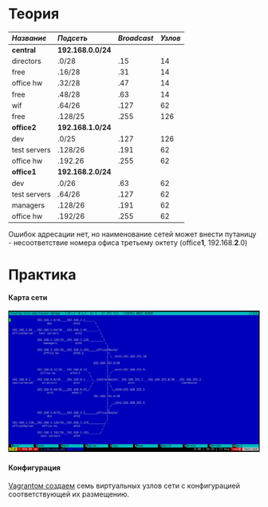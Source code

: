 # Теория

| *Название*|*Подсеть*|*Broadcast*|*Узлов*|
| :------------ | :------------ | :------------ | :------------ |
|**central**|**192.168.0.0/24**|||
|directors|.0/28|.15|14|
|free|.16/28|.31|14|
|office hw|.32/28|.47|14|
|free|.48/28|.63|14|
|wif|.64/26|.127|62|
|free|.128/25|.255|126|
|**office2**|**192.168.1.0/24**|||
|dev|.0/25|.127|126|
|test servers|.128/26|.191|62|
|office hw|.192.26|.255|62|
|**office1**|**192.168.2.0/24**|||
|dev|.0/26|.63|62|
|test servers|.64/26|.127|62|
|managers|.128/26|.191|62|
|office hw|.192/26|.255|62|

Ошибок адресации нет, но наименование сетей может внести путаницу - несоответствие номера офиса третьему октету (office**1**, 192.168.**2**.0)

# Практика

#### Карта сети

![](map.png)

#### Конфигурация

[Vagrantом создаем](Vagrantfile "Vagrantом создаем") семь виртуальных узлов сети с конфигурацией соответствующей их размещению.
